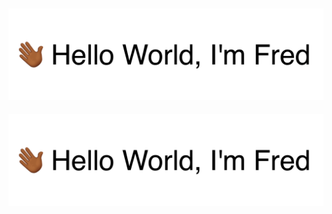 ![Greetings!](https://github.com/fredblaise/fredblaise/blob/main/hand-waving-greeting.gif?raw=true)
---
<img src="hand-waving-greeting.gif">
